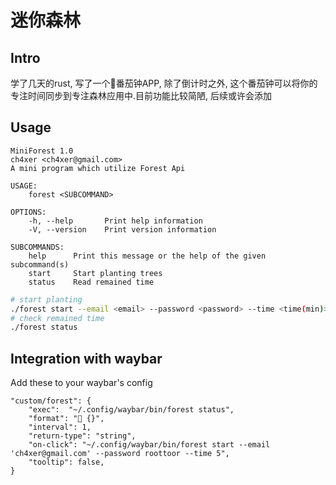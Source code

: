 # 迷你森林

## Intro
学了几天的rust, 写了一个🍅番茄钟APP, 除了倒计时之外, 这个番茄钟可以将你的专注时间同步到专注森林应用中.目前功能比较简陋, 后续或许会添加

## Usage
```
MiniForest 1.0
ch4xer <ch4xer@gmail.com>
A mini program which utilize Forest Api

USAGE:
    forest <SUBCOMMAND>

OPTIONS:
    -h, --help       Print help information
    -V, --version    Print version information

SUBCOMMANDS:
    help      Print this message or the help of the given subcommand(s)
    start     Start planting trees
    status    Read remained time
```

```bash
# start planting
./forest start --email <email> --password <password> --time <time(min)>
# check remained time
./forest status
```

## Integration with waybar

Add these to your waybar's config

```
"custom/forest": {
    "exec":  "~/.config/waybar/bin/forest status",
    "format": " {}",
    "interval": 1,
    "return-type": "string",
    "on-click": "~/.config/waybar/bin/forest start --email 'ch4xer@gmail.com' --password roottoor --time 5",
    "tooltip": false,
}

```
